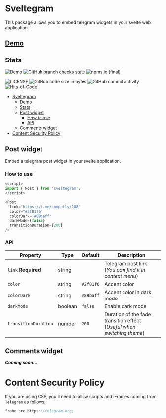 # Sveltegram

This package allows you to embed telegram widgets in your svelte web application.

## [Demo](https://sveltegram.computly.me)

## Stats
  
[![Demo](https://img.shields.io/website?label=Demo&url=https%3A%2F%2Fsveltegram.computly.me)](https://sveltegram.computly.me)
![GitHub branch checks state](https://img.shields.io/github/checks-status/416d72/sveltegram/main)
![npms.io (final)](https://img.shields.io/npms-io/final-score/sveltegram?color=%23538c99)
<!-- ![Libraries.io dependency status for latest release](https://img.shields.io/librariesio/release/npm/sveltegram) -->
<!-- ![npm](https://img.shields.io/npm/dw/sveltegram) -->

![LICENSE](https://img.shields.io/github/license/416d72/sveltegram?style=flat&color=fcdaff)
![GitHub code size in bytes](https://img.shields.io/github/languages/code-size/416d72/sveltegram?color=fffc35&label=Repo%20size)
![GitHub commit activity](https://img.shields.io/github/commit-activity/m/416d72/sveltegram?color=8e4700)
[![Hits-of-Code](https://hitsofcode.com/github/416d72/sveltegram?branch=main)](https://hitsofcode.com/github/416d72/sveltegram/view?branch=main)

- [Sveltegram](#sveltegram)
  - [Demo](#demo)
  - [Stats](#stats)
  - [Post widget](#post-widget)
    - [How to use](#how-to-use)
    - [API](#api)
  - [Comments widget](#comments-widget)
- [Content Security Policy](#content-security-policy)

## Post widget

Embed a telegram post widget in your svelte application.

### How to use

```js
<script>
import { Post } from 'sveltegram';
</script>

<Post
  link="https://t.me/computly/188"
  color="#2f81f6"
  colorDark='#89baff'
  darkMode={false}
  transitionDuration={200}
/>
```

### API

| Property             | Type    | Default   | Description                                                            |
| -------------------- | ------- | --------- | ---------------------------------------------------------------------- |
| `link` **Required**  | string  |           | Telegram post link (_You can find it in context menu_)                 |
| `color`              | string  | `#2f81f6` | Accent color                                                           |
| `colorDark`          | string  | `#89baff` | Accent color in dark mode                                              |
| `darkMode`           | boolean | `false`   | Enable dark mode                                                       |
| `transitionDuration` | number  | `200`     | Duration of the fade transition effect (_Useful when switching theme_) |

## Comments widget

_**Coming soon...**_

# Content Security Policy

If you are using CSP, you'll need to allow scripts and iFrames coming from `Telegram` as follows:

```js
frame-src https://telegram.org;
```
